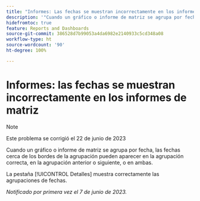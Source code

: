 ```yaml
---
title: "Informes: Las fechas se muestran incorrectamente en los informes de matriz"
description: '"Cuando un gráfico o informe de matriz se agrupa por fecha, las fechas cercanas a los bordes de la agrupación pueden aparecer en la agrupación correcta, en la agrupación anterior o siguiente, o en ambas".'
hidefromtoc: true
feature: Reports and Dashboards
source-git-commit: 386528d7b99053a4da6982e2140933c5cd348a08
workflow-type: ht
source-wordcount: '90'
ht-degree: 100%

---
```



# Informes: las fechas se muestran incorrectamente en los informes de matriz

>[!NOTE]
>
> Este problema se corrigió el 22 de junio de 2023

Cuando un gráfico o informe de matriz se agrupa por fecha, las fechas cerca de los bordes de la agrupación pueden aparecer en la agrupación correcta, en la agrupación anterior o siguiente, o en ambas.

La pestaña [!UICONTROL Detalles] muestra correctamente las agrupaciones de fechas.

_Notificado por primera vez el 7 de junio de 2023._


